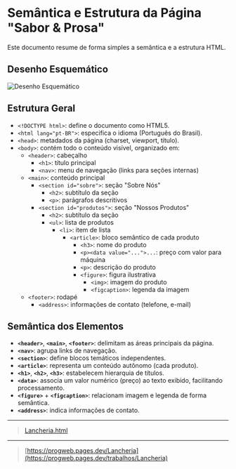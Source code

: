 # Semântica e Estrutura da Página "Sabor & Prosa"

Este documento resume de forma simples a semântica e a estrutura HTML.

## Desenho Esquemático

![Desenho Esquemático](img/lancheria/desenho%20esquemático.png)

## Estrutura Geral

- `<!DOCTYPE html>`: define o documento como HTML5.
- `<html lang="pt-BR">`: especifica o idioma (Português do Brasil).
- `<head>`: metadados da página (charset, viewport, título).
- `<body>`: contém todo o conteúdo visível, organizado em:
  - `<header>`: cabeçalho
    - `<h1>`: título principal
    - `<nav>`: menu de navegação (links para seções internas)
  - `<main>`: conteúdo principal
    - `<section id="sobre">`: seção "Sobre Nós"
      - `<h2>`: subtítulo da seção
      - `<p>`: parágrafos descritivos
    - `<section id="produtos">`: seção "Nossos Produtos"
      - `<h2>`: subtítulo da seção
      - `<ul>`: lista de produtos
        - `<li>`: item de lista
          - `<article>`: bloco semântico de cada produto
            - `<h3>`: nome do produto
            - `<p><data value="...">...`: preço com valor para máquina
            - `<p>`: descrição do produto
            - `<figure>`: figura ilustrativa
              - `<img>`: imagem do produto
              - `<figcaption>`: legenda da imagem
  - `<footer>`: rodapé
    - `<address>`: informações de contato (telefone, e-mail)

## Semântica dos Elementos

- **`<header>`**, **`<main>`**, **`<footer>`**: delimitam as áreas principais da página.
- **`<nav>`**: agrupa links de navegação.
- **`<section>`**: define blocos temáticos independentes.
- **`<article>`**: representa um conteúdo autônomo (cada produto).
- **`<h1>`**, **`<h2>`**, **`<h3>`**: estabelecem hierarquia de títulos.
- **`<data>`**: associa um valor numérico (preço) ao texto exibido, facilitando processamento.
- **`<figure>`** + **`<figcaption>`**: relacionam imagem e legenda de forma semântica.
- **`<address>`**: indica informações de contato.

---

> [Lancheria.html](../src/trabalhos/Lancheria.html)

---

> [https://progweb.pages.dev/Lancheria](https://progweb.pages.dev/trabalhos/Lancheria)
